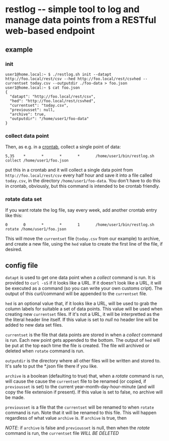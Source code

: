 # restlog -- simple tool to log and manage data points from a RESTful web-based endpoint

## example
### init
```
user1@home.local:~ $ ./restlog.sh init --datapt http://foo.local/rest/csv --hed http://foo.local/rest/csvhed --currentset today.csv --outputdir ./foo-data > foo.json
user1@home.local:~ $ cat foo.json
{
  "datapt": "http://foo.local/rest/csv",
  "hed": "http://foo.local/rest/csvhed",
  "currentset": "today.csv",
  "previousset": null,
  "archive": true,
  "outputdir": "/home/user1/foo-data"
}
```

### collect data point
Then, as e.g. in a [crontab](https://man7.org/linux/man-pages/man5/crontab.5.html), collect a single point of data:
```
5,35    *       *       *       *       /home/user1/bin/restlog.sh collect /home/user1/foo.json 
```
put this in a crontab and it will collect a single data point from `http://foo.local/rest/csv` every half hour and save it into a file called `today.csv`, in the directory `/home/user1/foo-data`. You don't have to do this in crontab, obviously, but this command is intended to be crontab friendly.

### rotate data set
If you want rotate the log file, say every week, add another crontab entry like this:
```
0       0       *       *       1       /home/user1/bin/restlog.sh rotate /home/user1/foo.json
```
This will move the `currentset` file (`today.csv` from our example) to archive, and create a new file, using the `hed` value to create the first line of the file, if desired.

## config file

`datapt` is used to get one data point when a *collect* command is run. It is provided to `curl -sS` if it looks like a URL. If it doesn't look like a URL, it will be executed as a command (so you can write your own customs cript). The output of this curl/command will be appended to the `currentset` file.

`hed` is an optional value that, if it looks like a URL, will be used to grab the column labels for suitable a set of data points. This value will be used when creating new `currentset` files. If it's not a URL, it will be interpretted as the the literal header line itself. If this value is set to *null* no header line will be added to new data set files.

`currentset` is the file that data points are stored in when a *collect* command is run. Each new point gets appended to the bottom. The output of `hed` will be put at the top each time the file is created. The file will archived or deleted when `rotate` command is run.

`outputdir` is the directory where all other files will be written and stored to. It's safe to put the \*.json file there if you like.

`archive` is a boolean (defaulting to true) that, when a *rotate* command is run, will cause the cause the `currentset` file to be renamed (or copied, if `previousset` is set) to the current year-month-day-hour-minute (and will copy the file extension if present). If this value is set to false, no archive will be made. 

`previousset` is a file that the `currentset` will be renamed to when `rotate` command is run. Note that it will be renamed to this file. This will happen regardless of what value `archive` is.  If `archive` is true, then 

*NOTE*: if `archive` is false and `previousset` is null, then when the *rotate* command is run, the `currentset` file *WILL BE DELETED* 
